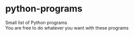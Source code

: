 # python-programs
Small list of Python programs <br />
You are free to do whatever you want with these programs
